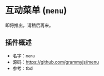 # 互动菜单 (`menu`)

即将推出，请稍后再来。

## 插件概述

- 名字：`menu`
- 源码：<https://github.com/grammyjs/menu>
- 参考：tbd
